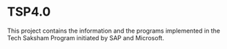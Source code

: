 # TSP4.0

This project contains the information and the programs implemented in the Tech Saksham Program initiated by SAP and Microsoft.
